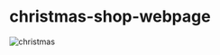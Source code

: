 # christmas-shop-webpage


![christmas](https://github.com/darijav07/christmas-shop-webpage/assets/133110275/6e0f0753-dc90-4ca6-96b3-36fb16c59e12)
